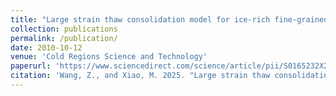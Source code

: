 ```yaml
---
title: "Large strain thaw consolidation model for ice-rich fine-grained permafrost considering adsorptive and capillary unfrozen water and secondary compression"
collection: publications
permalink: /publication/
date: 2010-10-12
venue: 'Cold Regions Science and Technology'
paperurl: 'https://www.sciencedirect.com/science/article/pii/S0165232X25002976'
citation: 'Wang, Z., and Xiao, M. 2025. "Large strain thaw consolidation model for ice-rich fine-grained permafrost considering adsorptive and capillary unfrozen water and secondary compression." Cold Reg. Sci. Technol. 104714. https://doi.org/10.1016/j.coldregions.2025.104714.'
---
```

